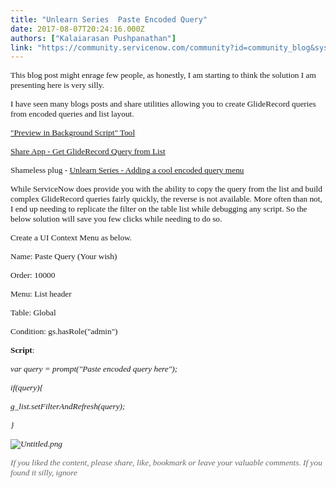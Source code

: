 ```yaml
---
title: "Unlearn Series  Paste Encoded Query"
date: 2017-08-07T20:24:16.000Z
authors: ["Kalaiarasan Pushpanathan"]
link: "https://community.servicenow.com/community?id=community_blog&sys_id=ed7dee29dbd0dbc01dcaf3231f9619af"
---
```

<p><span style="font-family: verdana, geneva; font-size: 10pt;">This blog post might enrage few people, as honestly, I am starting to think the solution I am presenting here is very silly.</span></p><p></p><p><span style="font-family: verdana, geneva; font-size: 10pt;">I have seen many blogs posts and share utilities allowing you to create GlideRecord queries from encoded queries and list layout. </span></p><p></p><p><span style="font-family: verdana, geneva; font-size: 10pt;"><a title=""Preview in Background Script" Tool" __default_attr="5620" __jive_macro_name="blogpost" class="jive_macro jive_macro_blogpost" data-orig-content="&quot;Preview in Background Script&quot; Tool" data-renderedposition="88.90625_7.997159004211426_259_16" href="/community?id=community_blog&sys_id=936d2e29dbd0dbc01dcaf3231f9619fc">"Preview in Background Script" Tool</a> </span></p><p><span style="font-family: verdana, geneva; font-size: 10pt;"><a title="Share App - Get GlideRecord Query from List" __default_attr="5491" __jive_macro_name="blogpost" class="jive_macro jive_macro_blogpost" data-orig-content="Share App - Get GlideRecord Query from List" data-renderedposition="107.99715423583984_7.997159004211426_321_16" href="/community?id=community_blog&sys_id=ee1e626ddbd0dbc01dcaf3231f961924">Share App - Get GlideRecord Query from List</a> </span></p><p><span style="font-family: verdana, geneva; font-size: 10pt;">Shameless plug - <a title="Unlearn Series - Adding a cool encoded query menu" __default_attr="6805" __jive_macro_name="blogpost" class="jive_macro jive_macro_blogpost" data-orig-content="Unlearn Series - Adding a cool encoded query menu" data-renderedposition="127.08806610107422_128.7357940673828_367_16" href="/community?id=community_blog&sys_id=160deaa5dbd0dbc01dcaf3231f961978">Unlearn Series - Adding a cool encoded query menu</a> </span></p><p></p><p><span style="font-family: verdana, geneva; font-size: 10pt;"><span style="font-family: verdana, geneva; font-size: 13.3333px;">While ServiceNow does provide </span>you<span style="font-family: verdana, geneva; font-size: 13.3333px;"> with the ability to copy the query from the list and build complex GlideRecord queries fairly quickly, the reverse is not available. More often than not, I end up needing to replicate the filter on the table list while debugging any script. So the below solution will save you few clicks while needing to do so.<br/></span></span></p><p></p><p><span style="font-size: 13.3333px; font-family: verdana, geneva;">Create a UI Context Menu as below.</span></p><p></p><p><span style="font-size: 13.3333px; font-family: verdana, geneva;">Name: Paste Query (Your wish)</span></p><p><span style="font-size: 13.3333px; font-family: verdana, geneva;">Order: 10000</span></p><p><span style="font-size: 13.3333px; font-family: verdana, geneva;">Menu: List header</span></p><p><span style="font-size: 13.3333px; font-family: verdana, geneva;">Table: Global</span></p><p><span style="font-size: 13.3333px; font-family: verdana, geneva;">Condition: gs.hasRole("admin")</span></p><p><span style="font-size: 13.3333px; font-family: verdana, geneva;"><strong>Script</strong>: </span></p><p></p><p><span style="font-size: 10pt; font-family: verdana, geneva;"><em>var query = prompt("Paste encoded query here");</em></span></p><p><span style="font-size: 10pt; font-family: verdana, geneva;"><em>if(query){</em></span></p><p><span style="font-size: 10pt; font-family: verdana, geneva;"><em>g_list.setFilterAndRefresh(query);</em></span></p><p><span style="font-size: 10pt; font-family: verdana, geneva;"><em>}</em></span></p><p></p><p><span style="font-size: 10pt; font-family: verdana, geneva;"><em><img   alt="Untitled.png" class="image-1 jive-image" src="7acd684adb9857049c9ffb651f96198b.iix" style="height: auto;"/></em></span></p><p></p><p><span style="font-size: 10pt; font-family: verdana, geneva;"><em style="color: #666666; font-size: 13.3333px; font-family: verdana, geneva;"><em>If you liked the content, please share, like, bookmark or leave your valuable comments. If you found it silly, ignore <span __jive_emoticon_name="happy" __jive_macro_name="emoticon" class="jive_emote jive_macro" data-renderedposition="894.3607788085938_787.741455078125_15_16" src="/8.0.4.21bdc7e/images/emoticons/happy.png"></span><br/></em></em></span></p>